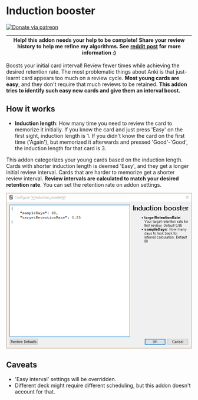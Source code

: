 # Induction booster

[![Donate via patreon](https://img.shields.io/badge/patreon-donate-green.svg)](https://www.patreon.com/trgk)

| Help! this addon needs your help to be complete! Share your review history to help me refine my algorithms. See [reddit post](https://www.reddit.com/r/Anki/comments/fhd8t7/request_your_learning_history/) for more information :) |
| --- |

Boosts your initial card interval! Review fewer times while achieving the desired retention rate.
The most problematic things about Anki is that just-learnt card appears too much on a review cycle.
**Most young cards are easy**, and they don't require that much reviews to be retained.
**This addon tries to identify such easy new cards and give them an interval boost.**

## How it works

- **Induction length**: How many time you need to review the card to memorize it initially. If you know the card and just press 'Easy' on the first sight, induction length is 1. If you didn't know the card on the first time ('Again'), but memorized it afterwards and pressed 'Good'-'Good', the induction length for that card is 3.

This addon categorizes your young cards based on the induction length. Cards with shorter induction length is deemed 'Easy', and they get a longer initial review interval.
Cards that are harder to memorize get a shorter review interval. **Review intervals are calculated to match your desired retention rate**. You can set the retention rate on
addon settings.

![Addon configuration](docs/addonConf.png)

## Caveats

- 'Easy interval' settings will be overridden.
- Different deck might require different scheduling, but this addon doesn't account for that.
